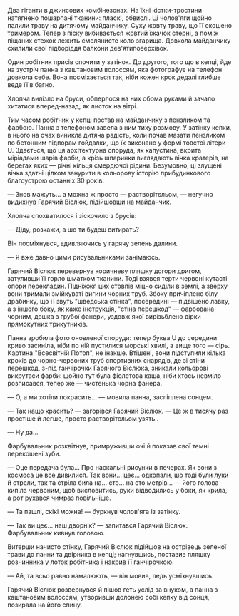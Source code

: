 Два гіганти в джинсових комбінезонах. На їхні кістки-тростини натягнено пошарпані тканини: пласкі, обвислі. Ці чолов'яги щойно палили траву на дитячому майданчику. Суху жовту траву, що її скошено тримером. Тепер з піску вибивається жовтий їжачок стерні, а поміж піщаних стежок лежить смолянисте коло згарища. Довкола майданчику схилили свої підборіддя балкони дев'ятиповерхівок.

Один робітник присів спочити у затінок. До другого, того що в кепці, йде на зустріч панна з каштановим волоссям, яка фотографує на телефон довкола себе. Вона посміхається так, ніби кожен крок дедалі глибше веде її в багно.

Хлопча вилізло на бруси, обперлося на них обома руками й зачало хитатися вперед-назад, як листок на вітрі.  

Тим часом робітник у кепці постав на майданчику з пензликом та фарбою. Панна з телефоном завела з ним тиху розмову. У затінку кепки, в нього на очах виникла дитяча радість, коли  почав мазати пензликом по бетонним підпорам гойдалки, що їх виконано у формі товстої літери U. Здається, що ця архітектурна споруда, як капустина, вкрита міріадами шарів фарби, а крізь шпаринки виглядають вічка кратерів, на берегах яких — річні кільця смердючої рідини. Безумовно, ці злущені вічка здатні цілком занурити в кольорову історію прибудинкового благоустрою останніх 30 років.

— Знов мажуть... а можна ж просто — растворітєльом, — негучно видихнув Гарячий Віслюк, підійшовши на майданчик. 

Хлопча спохватилося і зіскочило з брусів:

— Діду, розкажи, а шо ти будеш витирать?

Він посміхнувся, вдивляючись у гарячу зелень далини.

— Я вже давно цими рисувальниками занімаюсь.

Гарячий Віслюк перевернув коричневу пляшку догори дригом, затуливши її горло шматком тканини. Тоді взявся терти червоні кутасті опори перекладин. Підніжжя цих стовпів міцно сиділи в землі, а зверху вони тримали змійкуваті вигини чорних труб. Збоку причіплено білу драбинку, що її звуть "шведська стінка", посередині — підвішено лавку, а з іншого боку, як каже інструкція, "стіна перешкод" — фарбована чорним, дошка з грубої фанери, уздовж якої вирізьблено дірки прямокутних трикутників. 

Панна зробила фото оновленої споруди: тепер буква U до середини криво засиніла, ніби по ній пустилися морські хвилі, а вище того — сірь. Картина "Всесвітній Потоп", не інакше. Втішені, вони підступили кілька кроків до чорно-червоних труб спортивних снарядів, де зі стіни перешкод, з-під ганчірочки Гарячого Віслюка, зникали кольорові викрутаси фарби: щойно тут була фіолетова каша, ніби хтось невміло розписався, тепер же — чистенька чорна фанера.

— О, а ми хотіли покрасить... — мовила панна, засліплена сонцем.

— Так нащо красить? — загорівся Гарячий Віслюк. — Це ж в тисячу раз простіше й легше, просто растворітєльом узять..

— Ну да...

Фарбувальник розквітнув, примруживши очі й показав свої темні перекошені зуби.

— Оце передача була... Про наскальні рисунки в печерах. Як вони з космоса це все дивилися. Так вони... цеє... одкопали, шо тоді були луки й стрєли, так та стріла била на... сто... на сто метрів... — його голова кипіла червоним, щоб висловитись, руки відводились у боки, як крила, а рот рухався чимраз повільніше.

— Та пашлі, скікі можна! — буркнув чолов'яга із затінку.

— Так ви цеє... наш дворнік? — запитався Гарячий Віслюк. Фарбувальник кивнув головою.

Витерши начисто стінку, Гарячий Віслюк підійшов на острівець зеленої трави до панни та двірника в кепці; нагнувшись, поставив пляшку розчинника у лоток робітника і накрив її ганчірочкою. 

— Ай, та всьо равно намалюють, — він мовив, ледь усміхнувшись.

Гарячий Віслюк розвернувся й пішов геть услід за внуком, а панна з каштановим волоссям, утворивши долонею собі кепку від сонця, позирала на його спину.
